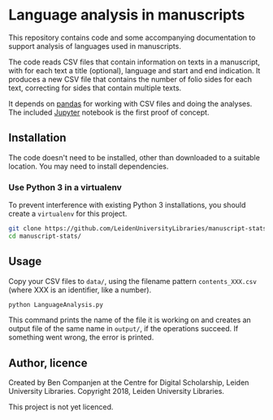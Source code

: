 # Language analysis in manuscripts

This repository contains code and some accompanying documentation to support analysis of languages used in manuscripts.

The code reads CSV files that contain information on texts in a manuscript, with for each text a title (optional),
language and start and end indication. It produces a new CSV file that contains the number of folio sides for
each text, correcting for sides that contain multiple texts.

It depends on [pandas](https://pandas.pydata.org/) for working with CSV files and doing the analyses.
The included [Jupyter]() notebook is the first proof of concept.

## Installation

The code doesn't need to be installed, other than downloaded to a suitable location. You may need to install dependencies.

### Use Python 3 in a virtualenv

To prevent interference with existing Python 3 installations, you should create a `virtualenv` for this project.

```bash
git clone https://github.com/LeidenUniversityLibraries/manuscript-stats.git
cd manuscript-stats/
```

## Usage

Copy your CSV files to `data/`, using the filename pattern `contents_XXX.csv` (where XXX is an identifier, like a number).

```bash
python LanguageAnalysis.py
```

This command prints the name of the file it is working on and creates an output file of the same name in `output/`, if
the operations succeed. If something went wrong, the error is printed.

## Author, licence

Created by Ben Companjen at the Centre for Digital Scholarship, Leiden University Libraries.
Copyright 2018, Leiden University Libraries.

This project is not yet licenced.
